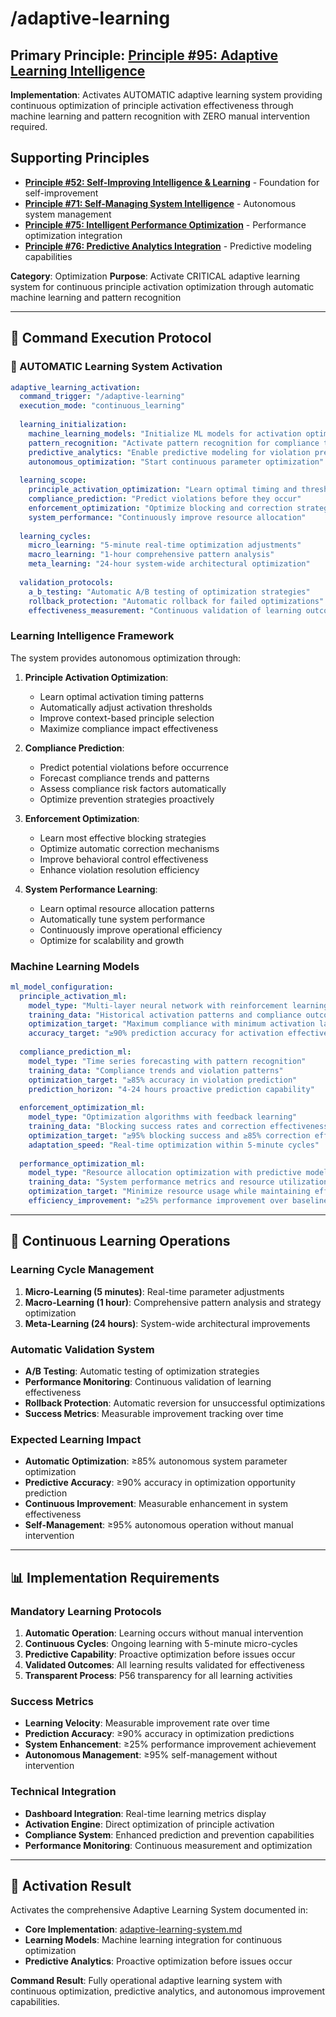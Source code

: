 # /adaptive-learning

## **Primary Principle**: [Principle #95: Adaptive Learning Intelligence](../../knowledge/principles/performance-intelligence.md#95-adaptive-learning-intelligence)
**Implementation**: Activates AUTOMATIC adaptive learning system providing continuous optimization of principle activation effectiveness through machine learning and pattern recognition with ZERO manual intervention required.

## **Supporting Principles**
- **[Principle #52: Self-Improving Intelligence & Learning](../../knowledge/principles/intelligent-adaptation.md#52-self-improving-intelligence--learning)** - Foundation for self-improvement
- **[Principle #71: Self-Managing System Intelligence](../../knowledge/principles/advanced-automation.md#71-self-managing-system-intelligence)** - Autonomous system management
- **[Principle #75: Intelligent Performance Optimization](../../knowledge/principles/performance-intelligence.md#75-intelligent-performance-optimization)** - Performance optimization integration
- **[Principle #76: Predictive Analytics Integration](../../knowledge/principles/performance-intelligence.md#76-predictive-analytics-integration)** - Predictive modeling capabilities

**Category**: Optimization
**Purpose**: Activate CRITICAL adaptive learning system for continuous principle activation optimization through automatic machine learning and pattern recognition

---

## 🎯 **Command Execution Protocol**

### **🚨 AUTOMATIC Learning System Activation**

```yaml
adaptive_learning_activation:
  command_trigger: "/adaptive-learning"
  execution_mode: "continuous_learning"
  
  learning_initialization:
    machine_learning_models: "Initialize ML models for activation optimization"
    pattern_recognition: "Activate pattern recognition for compliance trends"
    predictive_analytics: "Enable predictive modeling for violation prevention"
    autonomous_optimization: "Start continuous parameter optimization"
    
  learning_scope:
    principle_activation_optimization: "Learn optimal timing and thresholds"
    compliance_prediction: "Predict violations before they occur"
    enforcement_optimization: "Optimize blocking and correction strategies"
    system_performance: "Continuously improve resource allocation"
    
  learning_cycles:
    micro_learning: "5-minute real-time optimization adjustments"
    macro_learning: "1-hour comprehensive pattern analysis"
    meta_learning: "24-hour system-wide architectural optimization"
    
  validation_protocols:
    a_b_testing: "Automatic A/B testing of optimization strategies"
    rollback_protection: "Automatic rollback for failed optimizations"
    effectiveness_measurement: "Continuous validation of learning outcomes"
```

### **Learning Intelligence Framework**

The system provides autonomous optimization through:

1. **Principle Activation Optimization**:
   - Learn optimal activation timing patterns
   - Automatically adjust activation thresholds
   - Improve context-based principle selection
   - Maximize compliance impact effectiveness

2. **Compliance Prediction**:
   - Predict potential violations before occurrence
   - Forecast compliance trends and patterns
   - Assess compliance risk factors automatically
   - Optimize prevention strategies proactively

3. **Enforcement Optimization**:
   - Learn most effective blocking strategies
   - Optimize automatic correction mechanisms
   - Improve behavioral control effectiveness
   - Enhance violation resolution efficiency

4. **System Performance Learning**:
   - Learn optimal resource allocation patterns
   - Automatically tune system performance
   - Continuously improve operational efficiency
   - Optimize for scalability and growth

### **Machine Learning Models**

```yaml
ml_model_configuration:
  principle_activation_ml:
    model_type: "Multi-layer neural network with reinforcement learning"
    training_data: "Historical activation patterns and compliance outcomes"
    optimization_target: "Maximum compliance with minimum activation latency"
    accuracy_target: "≥90% prediction accuracy for activation effectiveness"
    
  compliance_prediction_ml:
    model_type: "Time series forecasting with pattern recognition"
    training_data: "Compliance trends and violation patterns"
    optimization_target: "≥85% accuracy in violation prediction"
    prediction_horizon: "4-24 hours proactive prediction capability"
    
  enforcement_optimization_ml:
    model_type: "Optimization algorithms with feedback learning"
    training_data: "Blocking success rates and correction effectiveness"
    optimization_target: "≥95% blocking success and ≥85% correction effectiveness"
    adaptation_speed: "Real-time optimization within 5-minute cycles"
    
  performance_optimization_ml:
    model_type: "Resource allocation optimization with predictive modeling"
    training_data: "System performance metrics and resource utilization"
    optimization_target: "Minimize resource usage while maintaining effectiveness"
    efficiency_improvement: "≥25% performance improvement over baseline"
```

---

## 🔄 **Continuous Learning Operations**

### **Learning Cycle Management**
1. **Micro-Learning (5 minutes)**: Real-time parameter adjustments
2. **Macro-Learning (1 hour)**: Comprehensive pattern analysis and strategy optimization
3. **Meta-Learning (24 hours)**: System-wide architectural improvements

### **Automatic Validation System**
- **A/B Testing**: Automatic testing of optimization strategies
- **Performance Monitoring**: Continuous validation of learning effectiveness
- **Rollback Protection**: Automatic reversion for unsuccessful optimizations
- **Success Metrics**: Measurable improvement tracking over time

### **Expected Learning Impact**
- **Automatic Optimization**: ≥85% autonomous system parameter optimization
- **Predictive Accuracy**: ≥90% accuracy in optimization opportunity prediction
- **Continuous Improvement**: Measurable enhancement in system effectiveness
- **Self-Management**: ≥95% autonomous operation without manual intervention

---

## 📊 **Implementation Requirements**

### **Mandatory Learning Protocols**
1. **Automatic Operation**: Learning occurs without manual intervention
2. **Continuous Cycles**: Ongoing learning with 5-minute micro-cycles
3. **Predictive Capability**: Proactive optimization before issues occur
4. **Validated Outcomes**: All learning results validated for effectiveness
5. **Transparent Process**: P56 transparency for all learning activities

### **Success Metrics**
- **Learning Velocity**: Measurable improvement rate over time
- **Prediction Accuracy**: ≥90% accuracy in optimization predictions
- **System Enhancement**: ≥25% performance improvement achievement
- **Autonomous Management**: ≥95% self-management without intervention

### **Technical Integration**
- **Dashboard Integration**: Real-time learning metrics display
- **Activation Engine**: Direct optimization of principle activation
- **Compliance System**: Enhanced prediction and prevention capabilities
- **Performance Monitoring**: Continuous measurement and optimization

---

## 🚨 **Activation Result**

Activates the comprehensive Adaptive Learning System documented in:
- **Core Implementation**: [adaptive-learning-system.md](./adaptive-learning-system.md)
- **Learning Models**: Machine learning integration for continuous optimization
- **Predictive Analytics**: Proactive optimization before issues occur

**Command Result**: Fully operational adaptive learning system with continuous optimization, predictive analytics, and autonomous improvement capabilities.